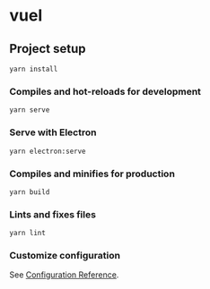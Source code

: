 # vuel

## Project setup
```
yarn install
```

### Compiles and hot-reloads for development
```
yarn serve
```

### Serve with Electron
```
yarn electron:serve
```

### Compiles and minifies for production
```
yarn build
```

### Lints and fixes files
```
yarn lint
```

### Customize configuration
See [Configuration Reference](https://cli.vuejs.org/config/).
